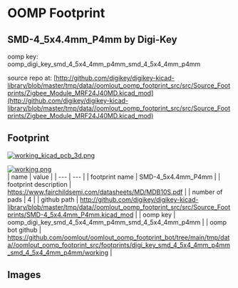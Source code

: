 # OOMP Footprint  
## SMD-4_5x4.4mm_P4mm  by Digi-Key  
  
oomp key: oomp_digi_key_smd_4_5x4_4mm_p4mm_smd_4_5x4_4mm_p4mm  
  
source repo at: [http://github.com/digikey/digikey-kicad-library/blob/master/tmp/data//oomlout_oomp_footprint_src/src/Source_Footprints/Zigbee_Module_MRF24J40MD.kicad_mod](http://github.com/digikey/digikey-kicad-library/blob/master/tmp/data//oomlout_oomp_footprint_src/src/Source_Footprints/Zigbee_Module_MRF24J40MD.kicad_mod)  
## Footprint  
  
[![working_kicad_pcb_3d.png](working_kicad_pcb_3d_600.png)](working_kicad_pcb_3d.png)  
  
[![working.png](working_600.png)](working.png)  
| name | value | 
| --- | --- | 
| footprint name | SMD-4_5x4.4mm_P4mm | 
| footprint description | https://www.fairchildsemi.com/datasheets/MD/MDB10S.pdf | 
| number of pads | 4 | 
| github path | http://github.com/digikey/digikey-kicad-library/blob/master/tmp/data//oomlout_oomp_footprint_src/src/Source_Footprints/SMD-4_5x4.4mm_P4mm.kicad_mod | 
| oomp key | oomp_digi_key_smd_4_5x4_4mm_p4mm_smd_4_5x4_4mm_p4mm | 
| oomp bot github | https://github.com/oomlout/oomlout_oomp_footprint_bot/tree/main/tmp/data//oomlout_oomp_footprint_src/footprints/digi_key_smd_4_5x4_4mm_p4mm_smd_4_5x4_4mm_p4mm/working | 
## Images  
